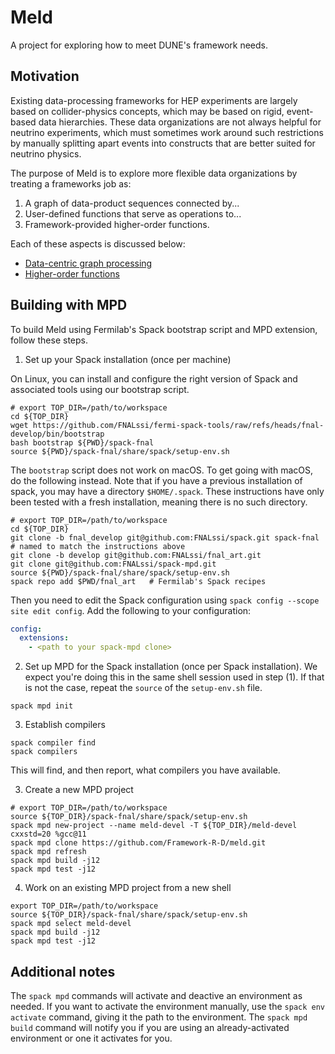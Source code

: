 # Meld

A project for exploring how to meet DUNE's framework needs.

## Motivation

Existing data-processing frameworks for HEP experiments are largely based on
collider-physics concepts, which may be based on rigid, event-based data hierarchies.
These data organizations are not always helpful for neutrino experiments, which must
sometimes work around such restrictions by manually splitting apart events into constructs
that are better suited for neutrino physics.

The purpose of Meld is to explore more flexible data organizations by treating a
frameworks job as:

1. A graph of data-product sequences connected by...
2. User-defined functions that serve as operations to...
3. Framework-provided higher-order functions.

Each of these aspects is discussed below:

- [Data-centric graph processing](https://github.com/knoepfel/meld/wiki/Data-centric-graph-processing)
- [Higher-order functions](https://github.com/knoepfel/meld/wiki/Higher-order-functions)

## Building with MPD

To build Meld using Fermilab's Spack bootstrap script and MPD extension, follow these steps.

1. Set up your Spack installation (once per machine)

On Linux, you can install and configure the right version of Spack and associated tools using our bootstrap script.

```console
# export TOP_DIR=/path/to/workspace
cd ${TOP_DIR}
wget https://github.com/FNALssi/fermi-spack-tools/raw/refs/heads/fnal-develop/bin/bootstrap
bash bootstrap ${PWD}/spack-fnal
source ${PWD}/spack-fnal/share/spack/setup-env.sh
```

The `bootstrap` script does not work on macOS.
To get going with macOS, do the following instead.
Note that if you have a previous installation of spack, you may have a directory `$HOME/.spack`.
These instructions have only been tested with a fresh installation, meaning there is no such directory.

```console
# export TOP_DIR=/path/to/workspace
cd ${TOP_DIR}
git clone -b fnal_develop git@github.com:FNALssi/spack.git spack-fnal  # named to match the instructions above
git clone -b develop git@github.com:FNALssi/fnal_art.git
git clone git@github.com:FNALssi/spack-mpd.git
source ${PWD}/spack-fnal/share/spack/setup-env.sh
spack repo add $PWD/fnal_art   # Fermilab's Spack recipes
```
Then you need to edit the Spack configuration using `spack config --scope site edit config`.
Add the following to your configuration:

```yaml
config:
  extensions:
    - <path to your spack-mpd clone>
```

2. Set up MPD for the Spack installation (once per Spack installation).
   We expect you're doing this in the same shell session used in step (1).
   If that is not the case, repeat the `source` of the `setup-env.sh` file.

```console
spack mpd init
```

3. Establish compilers

```console
spack compiler find
spack compilers
```

This will find, and then report, what compilers you have available.

3. Create a new MPD project

```console
# export TOP_DIR=/path/to/workspace
source ${TOP_DIR}/spack-fnal/share/spack/setup-env.sh
spack mpd new-project --name meld-devel -T ${TOP_DIR}/meld-devel cxxstd=20 %gcc@11
spack mpd clone https://github.com/Framework-R-D/meld.git
spack mpd refresh
spack mpd build -j12
spack mpd test -j12
```

4. Work on an existing MPD project from a new shell

```console
export TOP_DIR=/path/to/workspace
source ${TOP_DIR}/spack-fnal/share/spack/setup-env.sh
spack mpd select meld-devel
spack mpd build -j12
spack mpd test -j12
```

## Additional notes

The `spack mpd` commands will activate and deactive an environment as needed.
If you want to activate the environment manually, use the `spack env activate` command, giving it the path to the environment.
The `spack mpd build` command will notify you if you are using an already-activated environment or one it activates for you.
